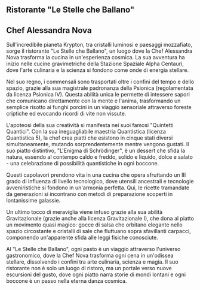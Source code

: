 ## Ristorante "Le Stelle che Ballano"

## Chef Alessandra Nova

Sull'incredibile pianeta Krypton, tra cristalli luminosi e paesaggi mozzafiato, sorge il ristorante "Le Stelle che Ballano", un luogo dove la Chef Alessandra Nova trasforma la cucina in un'esperienza cosmica. La sua avventura ha inizio nelle cucine gravimetriche della Stazione Spaziale Alpha Centauri, dove l'arte culinaria e la scienza si fondono come onde di energia stellare.

Nel suo regno, i commensali sono trasportati oltre i confini del tempo e dello spazio, grazie alla sua magistrale padronanza della Psionica (regolamentata da licenza Psionica IV). Questa abilità unica le permette di intessere sapori che comunicano direttamente con la mente e l'anima, trasformando un semplice risotto ai funghi porcini in un viaggio sensoriale attraverso foreste criptiche ed evocando ricordi di vite non vissute.

L'apoteosi della sua creatività si manifesta nei suoi famosi "Quintetti Quantici". Con la sua ineguagliabile maestria Quantistica (licenza Quantistica 5), la chef crea piatti che esistono in cinque stati diversi simultaneamente, mutando sorprendentemente mentre vengono gustati. Il suo piatto distintivo, "L'Enigma di Schrödinger", è un dessert che sfida la natura, essendo al contempo caldo e freddo, solido e liquido, dolce e salato - una celebrazione di possibilità quantistiche in ogni boccone.

Questi capolavori prendono vita in una cucina che opera sfruttando un III grado di influenza di livello tecnologico, dove utensili ancestrali e tecnologie avveniristiche si fondono in un'armonia perfetta. Qui, le ricette tramandate da generazioni si incontrano con metodi di preparazione scoperti in lontanissime galassie.

Un ultimo tocco di meraviglia viene infuso grazie alla sua abilità Gravitazionale (grazie anche alla licenza Gravitazionale I), che dona al piatto un movimento quasi magico: gocce di salsa che orbitano elegante nello spazio circostante e cristalli di sale che fluttuano sopra sfavillanti carpacci, componendo un'apparente sfida alle leggi fisiche conosciute.

Al "Le Stelle che Ballano", ogni pasto è un viaggio attraverso l'universo gastronomico, dove la Chef Nova trasforma ogni cena in un'odissea stellare, dissolvendo i confini tra arte culinaria, scienza e magia. Il suo ristorante non è solo un luogo di ristoro, ma un portale verso nuove escursioni del gusto, dove ogni piatto narra storie di mondi lontani e ogni boccone è un passo nella eterna danza cosmica.

